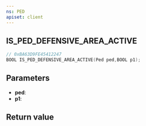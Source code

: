 ```yaml
---
ns: PED
apiset: client
---
```

## IS_PED_DEFENSIVE_AREA_ACTIVE

```c
// 0xBA63D9FE45412247
BOOL IS_PED_DEFENSIVE_AREA_ACTIVE(Ped ped,BOOL p1);
```


## Parameters
* **ped**:
* **p1**:

## Return value